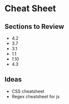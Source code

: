 # Cheat Sheet

## Sections to Review
- 4.2
- 3.7
- 3.1
- 1.1
- 1.10
- 4.3

## Ideas
- CSS cheatsheet
- Regex cheatsheet for js